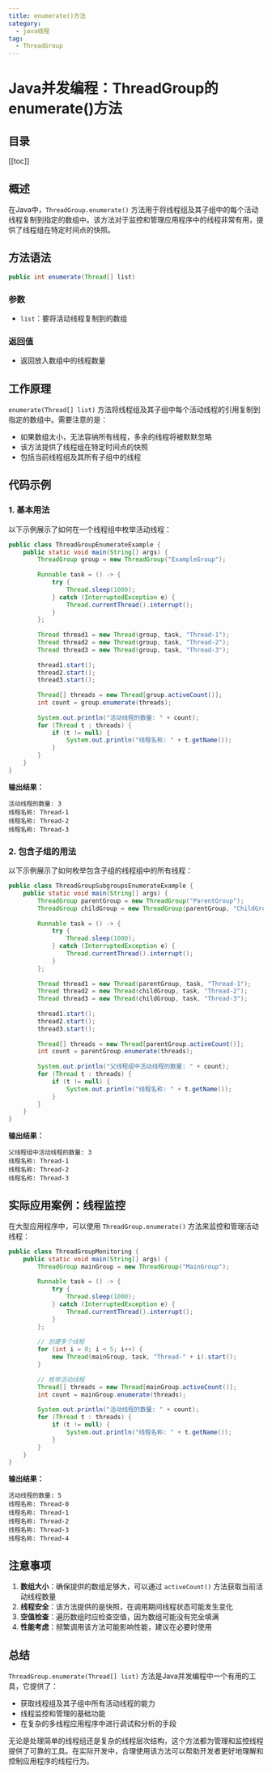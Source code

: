```yaml
---
title: enumerate()方法
category:
  - java线程
tag:
  - ThreadGroup
---
```


# Java并发编程：ThreadGroup的enumerate()方法

## 目录

[[toc]]

## 概述

在Java中，`ThreadGroup.enumerate()` 方法用于将线程组及其子组中的每个活动线程复制到指定的数组中。该方法对于监控和管理应用程序中的线程非常有用，提供了线程组在特定时间点的快照。

## 方法语法

```java
public int enumerate(Thread[] list)
```

### 参数
- `list`：要将活动线程复制到的数组

### 返回值
- 返回放入数组中的线程数量

## 工作原理

`enumerate(Thread[] list)` 方法将线程组及其子组中每个活动线程的引用复制到指定的数组中。需要注意的是：
- 如果数组太小，无法容纳所有线程，多余的线程将被默默忽略
- 该方法提供了线程组在特定时间点的快照
- 包括当前线程组及其所有子组中的线程

## 代码示例

### 1. 基本用法

以下示例展示了如何在一个线程组中枚举活动线程：

```java
public class ThreadGroupEnumerateExample {
    public static void main(String[] args) {
        ThreadGroup group = new ThreadGroup("ExampleGroup");
        
        Runnable task = () -> {
            try {
                Thread.sleep(1000);
            } catch (InterruptedException e) {
                Thread.currentThread().interrupt();
            }
        };
        
        Thread thread1 = new Thread(group, task, "Thread-1");
        Thread thread2 = new Thread(group, task, "Thread-2");
        Thread thread3 = new Thread(group, task, "Thread-3");
        
        thread1.start();
        thread2.start();
        thread3.start();
        
        Thread[] threads = new Thread[group.activeCount()];
        int count = group.enumerate(threads);
        
        System.out.println("活动线程的数量: " + count);
        for (Thread t : threads) {
            if (t != null) {
                System.out.println("线程名称: " + t.getName());
            }
        }
    }
}
```

**输出结果：**
```
活动线程的数量: 3
线程名称: Thread-1
线程名称: Thread-2
线程名称: Thread-3
```

### 2. 包含子组的用法

以下示例展示了如何枚举包含子组的线程组中的所有线程：

```java
public class ThreadGroupSubgroupsEnumerateExample {
    public static void main(String[] args) {
        ThreadGroup parentGroup = new ThreadGroup("ParentGroup");
        ThreadGroup childGroup = new ThreadGroup(parentGroup, "ChildGroup");
        
        Runnable task = () -> {
            try {
                Thread.sleep(1000);
            } catch (InterruptedException e) {
                Thread.currentThread().interrupt();
            }
        };
        
        Thread thread1 = new Thread(parentGroup, task, "Thread-1");
        Thread thread2 = new Thread(childGroup, task, "Thread-2");
        Thread thread3 = new Thread(childGroup, task, "Thread-3");
        
        thread1.start();
        thread2.start();
        thread3.start();
        
        Thread[] threads = new Thread[parentGroup.activeCount()];
        int count = parentGroup.enumerate(threads);
        
        System.out.println("父线程组中活动线程的数量: " + count);
        for (Thread t : threads) {
            if (t != null) {
                System.out.println("线程名称: " + t.getName());
            }
        }
    }
}
```

**输出结果：**
```
父线程组中活动线程的数量: 3
线程名称: Thread-1
线程名称: Thread-2
线程名称: Thread-3
```

## 实际应用案例：线程监控

在大型应用程序中，可以使用 `ThreadGroup.enumerate()` 方法来监控和管理活动线程：

```java
public class ThreadGroupMonitoring {
    public static void main(String[] args) {
        ThreadGroup mainGroup = new ThreadGroup("MainGroup");
        
        Runnable task = () -> {
            try {
                Thread.sleep(1000);
            } catch (InterruptedException e) {
                Thread.currentThread().interrupt();
            }
        };
        
        // 创建多个线程
        for (int i = 0; i < 5; i++) {
            new Thread(mainGroup, task, "Thread-" + i).start();
        }
        
        // 枚举活动线程
        Thread[] threads = new Thread[mainGroup.activeCount()];
        int count = mainGroup.enumerate(threads);
        
        System.out.println("活动线程的数量: " + count);
        for (Thread t : threads) {
            if (t != null) {
                System.out.println("线程名称: " + t.getName());
            }
        }
    }
}
```

**输出结果：**
```
活动线程的数量: 5
线程名称: Thread-0
线程名称: Thread-1
线程名称: Thread-2
线程名称: Thread-3
线程名称: Thread-4
```

## 注意事项

1. **数组大小**：确保提供的数组足够大，可以通过 `activeCount()` 方法获取当前活动线程数量
2. **线程安全**：该方法提供的是快照，在调用期间线程状态可能发生变化
3. **空值检查**：遍历数组时应检查空值，因为数组可能没有完全填满
4. **性能考虑**：频繁调用该方法可能影响性能，建议在必要时使用

## 总结

`ThreadGroup.enumerate(Thread[] list)` 方法是Java并发编程中一个有用的工具，它提供了：

- 获取线程组及其子组中所有活动线程的能力
- 线程监控和管理的基础功能
- 在复杂的多线程应用程序中进行调试和分析的手段

无论是处理简单的线程组还是复杂的线程层次结构，这个方法都为管理和监控线程提供了可靠的工具。在实际开发中，合理使用该方法可以帮助开发者更好地理解和控制应用程序的线程行为。
